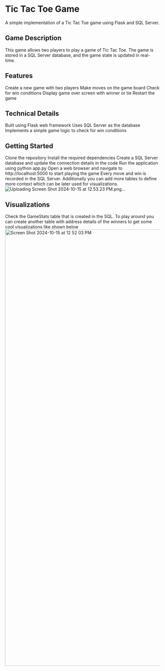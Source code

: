 # Tic Tac Toe Game
A simple implementation of a Tic Tac Toe game using Flask and SQL Server.

## Game Description
This game allows two players to play a game of Tic Tac Toe. The game is stored in a SQL Server database, and the game state is updated in real-time.

## Features
Create a new game with two players
Make moves on the game board
Check for win conditions
Display game over screen with winner or tie
Restart the game

## Technical Details
Built using Flask web framework
Uses SQL Server as the database
Implements a simple game logic to check for win conditions

## Getting Started
Clone the repository
Install the required dependencies
Create a SQL Server database and update the connection details in the code
Run the application using python app.py
Open a web browser and navigate to http://localhost:5000 to start playing the game
Every move and win is recorded in the SQL Server. Additionally you can add more tables to define more context which can be later used for visualizations.
![Uploading Screen Shot 2024-10-15 at 12.53.23 PM.png…]()


## Visualizations
Check the GameStats table that is created in the SQL. To play around you can create another table with address details of the winners to get some cool visualizations like shown below
<img width="1422" alt="Screen Shot 2024-10-15 at 12 52 03 PM" src="https://github.com/user-attachments/assets/37180df0-88ca-40dc-a8d1-4f607c95b38f">



